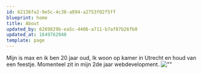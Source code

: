 ```yaml
---
id: 62136fa2-9e5c-4c38-a894-a2753f02f5ff
blueprint: home
title: About
updated_by: 6269829b-ea5c-4406-a711-b7af87b26fb0
updated_at: 1649762948
template: page
---
```

Mijn is max en ik ben 20 jaar oud, Ik woon op kamer in Utrecht en houd van een feestje. Momenteel zit in mijn 2de jaar webdevelopment. ![""](/assets/content/PHOTO-2022-04-12-13-26-12.jpg)


